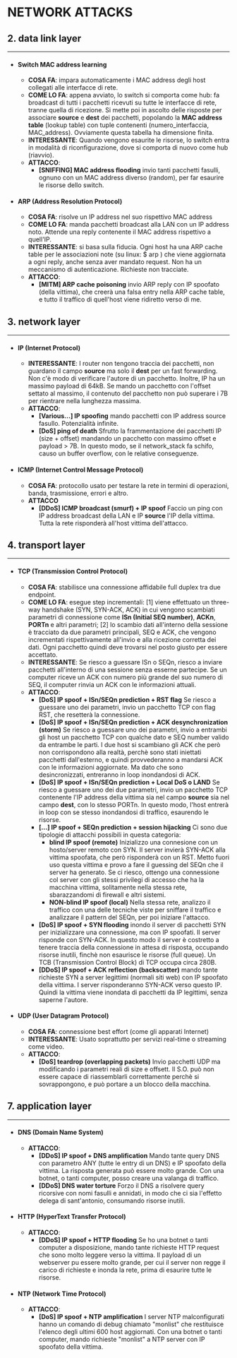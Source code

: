 # NETWORK ATTACKS
## 2. data link layer
---
- #### Switch MAC address learning
	- **COSA FA**: impara automaticamente i MAC address degli host collegati alle interfacce di rete.
	- **COME LO FA**: appena avviato, lo switch si comporta come hub: fa  broadcast di tutti i pacchetti ricevuti su tutte le interfacce di rete, tranne quella di ricezione. Si mette poi in ascolto delle risposte per associare **source** e **dest** dei pacchetti, popolando la **MAC address table** (lookup table) con tuple contenenti (numero_interfaccia, MAC_address). Ovviamente questa tabella ha dimensione finita.
	- **INTERESSANTE**: Quando vengono esaurite le risorse, lo switch entra in modalità di riconfigurazione, dove si comporta di nuovo come hub (riavvio).
	- **ATTACCO**:
		- **[SNIFFING] MAC address flooding**
		invio tanti pacchetti fasulli, ognuno con un MAC address diverso (random), per far esaurire le risorse dello switch.

- #### ARP (Address Resolution Protocol)
	- **COSA FA**: risolve un IP address nel suo rispettivo MAC address
	- **COME LO FA**: manda pacchetti broadcast alla LAN con un IP address noto. Attende una reply contenente il MAC address rispettivo a quell'IP.
	- **INTERESSANTE**: si basa sulla fiducia. Ogni host ha una ARP cache table per le associazioni note (su linux: $ arp ) che viene aggiornata a ogni reply, anche senza aver mandato request. Non ha un meccanismo di autenticazione. Richieste non tracciate.
	- **ATTACCO**:
	  - **[MITM] ARP cache poisoning**
		invio ARP reply con IP spoofato (della vittima), che creerà una falsa entry nella ARP cache table, e tutto il traffico di quell'host viene ridiretto verso di me.

## 3. network layer
---
- #### IP (Internet Protocol)
	- **INTERESSANTE**: I router non tengono traccia dei pacchetti, non guardano il campo **source** ma solo il **dest** per un fast forwarding. Non c'è modo di verificare l'autore di un pacchetto. Inoltre, IP ha un massimo payload di 64kB. Se mando un pacchetto con l'offset settato al massimo, il contenuto del pacchetto non può superare i 7B per rientrare nella lunghezza massima.
	- **ATTACCO**:
		- **[Various...] IP spoofing**
		mando pacchetti con IP address source fasullo. Potenzialità infinite.
		- **[DoS] ping of death**
		Sfrutto la frammentazione dei pacchetti IP (size + offset) mandando un pacchetto con massimo offset e payload > 7B. In questo modo, se il network_stack fa schifo, causo un buffer overflow, con le relative conseguenze.

- #### ICMP (Internet Control Message Protocol)
	- **COSA FA**: protocollo usato per testare la rete in termini di operazioni, banda, trasmissione, errori e altro.
	- **ATTACCO**
		- **[DDoS] ICMP broadcast (smurf) + IP spoof**
		Faccio un ping con IP address broadcast della LAN e IP **source** l'IP della vittima. Tutta la rete risponderà all'host vittima dell'attacco.

## 4. transport layer
---
- #### TCP (Transmission Control Protocol)
	- **COSA FA**: stabilisce una connessione affidabile full duplex tra due endpoint.
	- **COME LO FA**: esegue step incrementali: [1] viene effettuato un three-way handshake (SYN, SYN-ACK, ACK) in cui vengono scambiati parametri di connessione come **ISn (Initial SEQ number)**, **ACKn**, **PORTn** e altri parametri; [2] lo scambio dati all'interno della sessione è tracciato da due parametri principali, SEQ e ACK, che vengono incrementati rispettivamente all'invio e alla ricezione corretta dei dati. Ogni pacchetto quindi deve trovarsi nel posto giusto per essere accettato.
	- **INTERESSANTE**: Se riesco a guessare ISn o SEQn, riesco a inviare pacchetti all'interno di una sessione senza esserne partecipe. Se un computer riceve un ACK con numero più grande del suo numero di SEQ, il computer rinvia un ACK con le informazioni attuali.
	- **ATTACCO**:
		- **[DoS] IP spoof + ISn/SEQn prediction + RST flag**
		Se riesco a guessare uno dei parametri, invio un pacchetto TCP con flag RST, che resetterà la connessione.
		- **[DoS] IP spoof + ISn/SEQn prediction + ACK desynchronization (storm)**
		Se riesco a guessare uno dei parametri, invio a entrambi gli host un pacchetto TCP con qualche dato e SEQ number valido da entrambe le parti. I due host si scambiano gli ACK che però non corrispondono alla realtà, perchè sono stati iniettati pacchetti dall'esterno, e quindi provvederanno a mandarsi ACK con le informazioni aggiornate. Ma dato che sono desincronizzati, entreranno in loop inondandosi di ACK.
		- **[DoS] IP spoof + ISn/SEQn prediction + Local DoS o LAND**
		Se riesco a guessare uno dei due parametri, invio un pacchetto TCP contenente l'IP address della vittima sia nel campo **source** sia nel campo **dest**, con lo stesso PORTn. In questo modo, l'host entrerà in loop con se stesso inondandosi di traffico, esaurendo le risorse.
		- **[...] IP spoof + SEQn prediction + session hijacking**
		Ci sono due tipologie di attacchi possibili in questa categoria:
			- **blind IP spoof (remote)**
			Inizializzo una connesione con un hosto/server remoto con SYN. Il server invierà SYN-ACK alla vittima spoofata, che però risponderà con un RST. Metto fuori uso questa vittima e provo a fare il guessing del SEQn che il server ha generato. Se ci riesco, ottengo una connessione col server con gli stessi privilegi di accesso che ha la macchina vittima, solitamente nella stessa rete, sbarazzandomi di firewall e altri sistemi.
			- **NON-blind IP spoof (local)**
			Nella stessa rete, analizzo il traffico con una delle tecniche viste per sniffare il traffico e analizzare il pattern del SEQn, per poi iniziare l'attacco.
		- **[DoS]  IP spoof + SYN flooding**
		inondo il server di pacchetti SYN per inizializzare una connessione, ma con IP spoofati. Il server risponde con SYN-ACK. In questo modo il server è costretto a tenere traccia della connessione in attesa di risposta, occupando risorse inutili, finchè non esaurisce le risorse (full queue). Un TCB (Transmission Control Block) di TCP occupa circa 280B.
		- **[DDoS] IP spoof + ACK reflection (backscatter)**
		mando tante richieste SYN a server legittimi (normali siti web) con IP spoofato della vittima. I server risponderanno SYN-ACK verso questo IP. Quindi la vittima viene inondata di pacchetti da IP legittimi, senza saperne l'autore.

- #### UDP (User Datagram Protocol)
	- **COSA FA**: connessione best effort (come gli apparati Internet)
	- **INTERESSANTE**: Usato soprattutto per servizi real-time o streaming come video.
	- **ATTACCO**:
		- **[DoS] teardrop (overlapping packets)**
		Invio pacchetti UDP ma modificando i parametri reali di size e offsett. Il S.O. può non essere capace di riassemblarli correttamente perchè si sovrappongono, e può portare a un blocco della macchina.

## 7. application layer
---
- #### DNS (Domain Name System)
	- **ATTACCO**:
		- **[DDoS] IP spoof + DNS amplification**
		Mando tante query DNS con parametro ANY (tutte le entry di un DNS) e IP spoofato della vittima. La risposta generata può essere molto grande. Con una botnet, o tanti computer, posso creare una valanga di traffico.
		- **[DDoS] DNS water torture**
		Forzo il DNS a risolvere query ricorsive con nomi fasulli e annidati, in modo che ci sia l'effetto delega di sant'antonio, consumando risorse inutili.
- #### HTTP (HyperText Transfer Protocol)
	- **ATTACCO**:
		- **[DDoS] IP spoof + HTTP flooding**
		Se ho una botnet o tanti computer a disposizione, mando tante richieste HTTP request che sono molto leggere verso la vittima. Il payload di un webserver pu essere molto grande, per cui il server non regge il carico di richieste e inonda la rete, prima di esaurire tutte le risorse.
- #### NTP (Network Time Protocol)
	- **ATTACCO**:
		- **[DoS] IP spoof + NTP amplification**
		I server NTP malconfigurati hanno un comando di debug chiamato "monlist" che restituisce l'elenco degli ultimi 600 host aggiornati. Con una botnet o tanti computer, mando richieste "monlist" a NTP server con IP spoofato della vittima.

